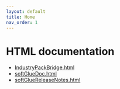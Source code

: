 ```yaml
---
layout: default
title: Home
nav_order: 1
---
```



# HTML documentation

* [IndustryPackBridge.html](IndustryPackBridge.md)
* [softGlueDoc.html](softGlueDoc.md)
* [softGlueReleaseNotes.html](softGlueReleaseNotes.md)
